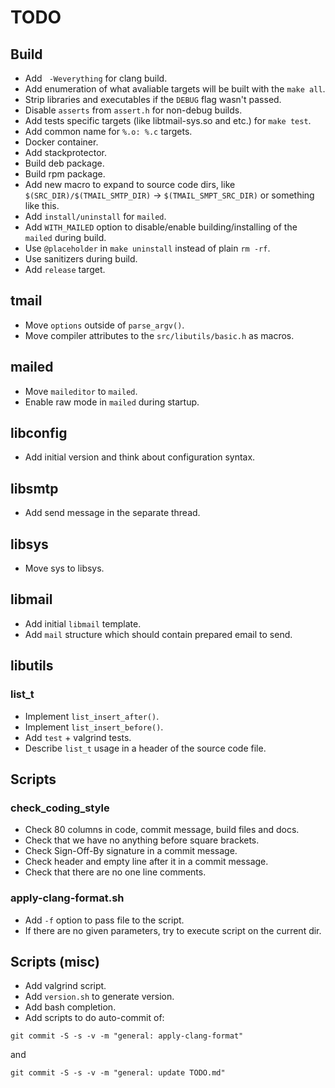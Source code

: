 # TODO

## Build

  * Add ` -Weverything` for clang build.
  * Add enumeration of what avaliable targets will be built with the
`make all`.
  * Strip libraries and executables if the `DEBUG` flag wasn't passed.
  * Disable `asserts` from `assert.h` for non-debug builds.
  * Add tests specific targets (like libtmail-sys.so and etc.) for `make test`.
  * Add common name for `%.o: %.c` targets.
  * Docker container.
  * Add stackprotector.
  * Build deb package.
  * Build rpm package.
  * Add new macro to expand to source code dirs, like
`$(SRC_DIR)/$(TMAIL_SMTP_DIR)` -> `$(TMAIL_SMPT_SRC_DIR)` or something
like this.
  * Add `install/uninstall` for `mailed`.
  * Add `WITH_MAILED` option to disable/enable building/installing of
the `mailed` during build.
  * Use `@placeholder` in `make uninstall` instead of plain `rm -rf`.
  * Use sanitizers during build.
  * Add `release` target.

## tmail

  * Move `options` outside of `parse_argv()`.
  * Move compiler attributes to the `src/libutils/basic.h` as macros.

## mailed

  * Move `maileditor` to `mailed`.
  * Enable raw mode in `mailed` during startup.

## libconfig

  * Add initial version and think about configuration syntax.

## libsmtp

  * Add send message in the separate thread.

## libsys

  * Move sys to libsys.

## libmail

  * Add initial `libmail` template.
  * Add `mail` structure which should contain prepared email
to send.

## libutils

### list_t

  * Implement `list_insert_after()`.
  * Implement `list_insert_before()`.
  * Add `test` + valgrind tests.
  * Describe `list_t` usage in a header of the source code file.

## Scripts

### check_coding_style

  * Check 80 columns in code, commit message, build files and docs.
  * Check that we have no anything before square brackets.
  * Check Sign-Off-By signature in a commit message.
  * Check header and empty line after it in a commit message.
  * Check that there are no one line comments.

### apply-clang-format.sh

  * Add `-f` option to pass file to the script.
  * If there are no given parameters, try to execute script on the
current dir.
  
## Scripts (misc)

  * Add valgrind script.
  * Add `version.sh` to generate version.
  * Add bash completion.
  * Add scripts to do auto-commit of:

`git commit -S -s -v -m "general: apply-clang-format"`

and

`git commit -S -s -v -m "general: update TODO.md"`